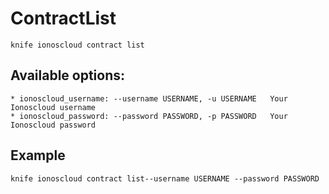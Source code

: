 # ContractList



    knife ionoscloud contract list


## Available options:

```
* ionoscloud_username: --username USERNAME, -u USERNAME   Your Ionoscloud username
* ionoscloud_password: --password PASSWORD, -p PASSWORD   Your Ionoscloud password
```

## Example

    knife ionoscloud contract list--username USERNAME --password PASSWORD
